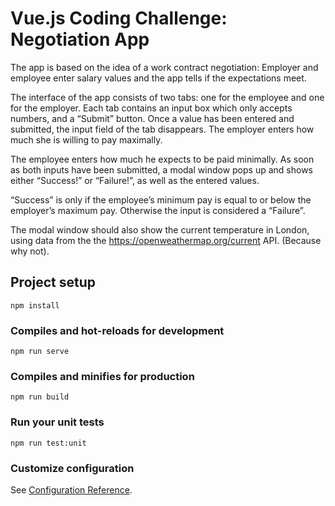 # Vue.js Coding Challenge: Negotiation App
The app is based on the idea of a work contract negotiation: Employer and employee enter
salary values and the app tells if the expectations meet.

The interface of the app consists of two tabs: one for the employee and one for the
employer. Each tab contains an input box which only accepts numbers, and a “Submit”
button. 
Once a value has been entered and submitted, the input field of the tab disappears.
The employer enters how much she is willing to pay maximally. 

The employee enters how much he expects to be paid minimally. As soon as both inputs have been submitted, a modal
window pops up and shows either “Success!” or “Failure!”, as well as the entered values.

“Success” is only if the employee’s minimum pay is equal to or below the employer’s
maximum pay. Otherwise the input is considered a “Failure”.

The modal window should also show the current temperature in London, using data from the
the https://openweathermap.org/current API. (Because why not). 


## Project setup
```
npm install
```

### Compiles and hot-reloads for development
```
npm run serve
```

### Compiles and minifies for production
```
npm run build
```

### Run your unit tests
```
npm run test:unit
```


### Customize configuration
See [Configuration Reference](https://cli.vuejs.org/config/).
